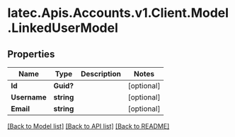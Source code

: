 # Iatec.Apis.Accounts.v1.Client.Model.LinkedUserModel
## Properties

Name | Type | Description | Notes
------------ | ------------- | ------------- | -------------
**Id** | **Guid?** |  | [optional] 
**Username** | **string** |  | [optional] 
**Email** | **string** |  | [optional] 

[[Back to Model list]](../README.md#documentation-for-models) [[Back to API list]](../README.md#documentation-for-api-endpoints) [[Back to README]](../README.md)

